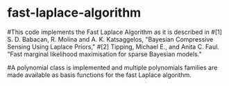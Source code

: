 # fast-laplace-algorithm

#This code implements the Fast Laplace Algorithm as it is described in
#[1] S. D. Babacan, R. Molina and A. K. Katsaggelos, "Bayesian Compressive Sensing Using Laplace Priors,"
#[2] Tipping, Michael E., and Anita C. Faul. "Fast marginal likelihood maximisation for sparse Bayesian models."

#A polynomial class is implemented and multiple polynomials families are made available as basis functions for the fast Laplace algorithm.
